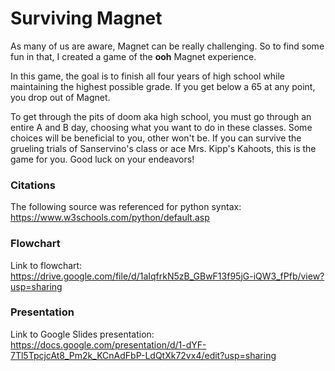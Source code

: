 # Surviving Magnet

As many of us are aware, Magnet can be really challenging. So to find some fun in that, I created a game of the **ooh** Magnet experience.

In this game, the goal is to finish all four years of high school while maintaining the highest possible grade. If you get below a 65 at any point, you drop out of Magnet.

To get through the pits of doom aka high school, you must go through an entire A and B day, choosing what you want to do in these classes. Some choices will be beneficial to you, other won't be. If you can survive the grueling trials of Sanservino's class or ace Mrs. Kipp's Kahoots, this is the game for you. Good luck on your endeavors!



### Citations

The following source was referenced for python syntax:
https://www.w3schools.com/python/default.asp

### Flowchart

Link to flowchart: 
https://drive.google.com/file/d/1aIqfrkN5zB_GBwF13f95jG-iQW3_fPfb/view?usp=sharing

### Presentation

Link to Google Slides presentation: 
https://docs.google.com/presentation/d/1-dYF-7Tl5TpcjcAt8_Pm2k_KCnAdFbP-LdQtXk72vx4/edit?usp=sharing